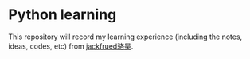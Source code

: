 # Python learning
This repository will record my learning experience (including the notes, ideas, codes, etc) from [jackfrued骆昊](https://github.com/jackfrued/Python-100-Days).
